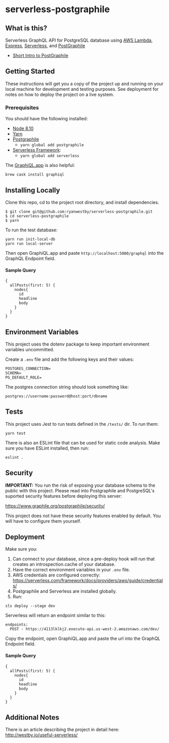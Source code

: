 # serverless-postgraphile

## What is this?

Serverless GraphQL API for PostgreSQL database using [AWS Lambda](https://aws.amazon.com/lambda/), [Express](https://expressjs.com/),
[Serverless](https://up.docs.apex.sh/),
and [PostGraphile](https://www.graphile.org/postgraphile/)

* [Short Intro to PostGraphile](https://www.youtube.com/watch?v=b3pwlCDy6vY)

## Getting Started

These instructions will get you a copy of the project up and running on your local machine for development and testing purposes. See deployment for notes on how to deploy the project on a live system.

### Prerequisites

You should have the following installed:

* [Node 8.10](https://nodejs.org/en/)
* [Yarn](https://yarnpkg.com/en/)
* [Postgraphile](https://www.graphile.org/)
  *  ```yarn global add postgraphile```
* [Serverless Framework](http://www.serverless.com):
  * ```yarn global add serverless```


The [GraphiQL.app](https://github.com/skevy/graphiql-app) is also helpful:

```
brew cask install graphiql
```

## Installing Locally

Clone this repo, cd to the project root directory, and install dependencies.

```
$ git clone git@github.com:ryanwestby/serverless-postgraphile.git
$ cd serverless-postgraphile
$ yarn
```

To run the test database:

```
yarn run init-local-db
yarn run local-server
```

Then open GraphiQL.app and paste `http://localhost:5000/graphql` into the GraphQL Endpoint field.

#### Sample Query

```
{
  allPosts(first: 5) {
    nodes{
      id
      headline
      body
    }
  }
}
```

## Environment Variables

This project uses the dotenv package to keep important environment variables uncommitted.

Create a `.env` file and add the following keys and their values:

```
POSTGRES_CONNECTION=
SCHEMA=
PG_DEFAULT_ROLE=
```

The postgres connection string should look something like:
```
postgres://username:password@host:port/dbname
```

## Tests

This project uses Jest to run tests defined in the `/tests/` dir. To run them:

```
yarn test
```

There is also an ESLint file that can be used for static code analysis. Make sure you have ESLint installed, then run:

```
eslint .
```

## Security

**IMPORTANT:** You run the risk of exposing your database schema to the public with this project. Please read into Postgraphile and PostgreSQL's suported security features before deploying this server:

https://www.graphile.org/postgraphile/security/

This project does not have these security features enabled by default. You will have to configure them yourself.

## Deployment

Make sure you:
1. Can connect to your database, since a pre-deploy hook will run that creates an introspection.cache of your database.
2. Have the correct environment variables in your `.env` file.
3. AWS credentials are configured correctly: https://serverless.com/framework/docs/providers/aws/guide/credentials/
4. Postgraphile and Serverless are installed globally.
5. Run:
```
sls deploy --stage dev
```

Serverless will return an endpoint similar to this:

```
endpoints:
  POST - https://4113lklkj2.execute-api.us-west-2.amazonaws.com/dev/
```

Copy the endpoint, open GraphiQL.app and paste the url into the GraphQL Endpoint field.

#### Sample Query

```
{
  allPosts(first: 5) {
    nodes{
      id
      headline
      body
    }
  }
}
```

## Additional Notes

There is an article describing the project in detail here:
http://westby.io/useful-serverless/
